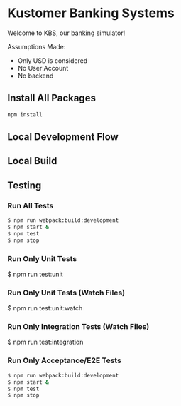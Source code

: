 # Kustomer Banking Systems 

Welcome to KBS, our banking simulator!

Assumptions Made:
  - Only USD is considered
  - No User Account
  - No backend


## Install All Packages
```javascript
npm install
```

## Local Development Flow

## Local Build

## Testing

### Run All Tests
```bash
$ npm run webpack:build:development
$ npm start &
$ npm test
$ npm stop
```

### Run Only Unit Tests
$ npm run test:unit

### Run Only Unit Tests (Watch Files)
$ npm run test:unit:watch

### Run Only Integration Tests (Watch Files)
$ npm run test:integration

### Run Only Acceptance/E2E Tests
```bash
$ npm run webpack:build:development
$ npm start &
$ npm test
$ npm stop
```
